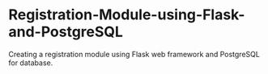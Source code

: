 # Registration-Module-using-Flask-and-PostgreSQL
Creating a registration module using Flask web framework and PostgreSQL for database.
